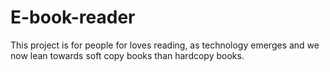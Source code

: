 # E-book-reader
This project is for people for loves reading, as technology emerges and we now lean towards soft copy books than hardcopy books.   
